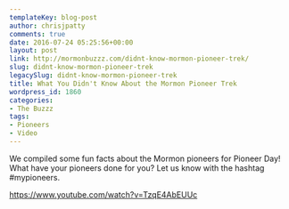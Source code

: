```yaml
---
templateKey: blog-post
author: chrisjpatty
comments: true
date: 2016-07-24 05:25:56+00:00
layout: post
link: http://mormonbuzzz.com/didnt-know-mormon-pioneer-trek/
slug: didnt-know-mormon-pioneer-trek
legacySlug: didnt-know-mormon-pioneer-trek
title: What You Didn't Know About the Mormon Pioneer Trek
wordpress_id: 1860
categories:
- The Buzzz
tags:
- Pioneers
- Video
---
```


We compiled some fun facts about the Mormon pioneers for Pioneer Day! What have your pioneers done for you? Let us know with the hashtag #mypioneers.

https://www.youtube.com/watch?v=TzqE4AbEUUc
